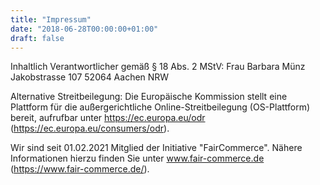 ```yaml
---
title: "Impressum"
date: "2018-06-28T00:00:00+01:00"
draft: false
---
```


Inhaltlich Verantwortlicher gemäß § 18 Abs. 2 MStV:
Frau  Barbara Münz
Jakobstrasse 107
52064 Aachen
NRW



Alternative Streitbeilegung:
Die Europäische Kommission stellt eine Plattform für die außergerichtliche Online-Streitbeilegung (OS-Plattform) bereit, aufrufbar unter https://ec.europa.eu/odr (https://ec.europa.eu/consumers/odr).

Wir sind seit 01.02.2021 Mitglied der Initiative "FairCommerce".
Nähere Informationen hierzu finden Sie unter www.fair-commerce.de (https://www.fair-commerce.de/).
